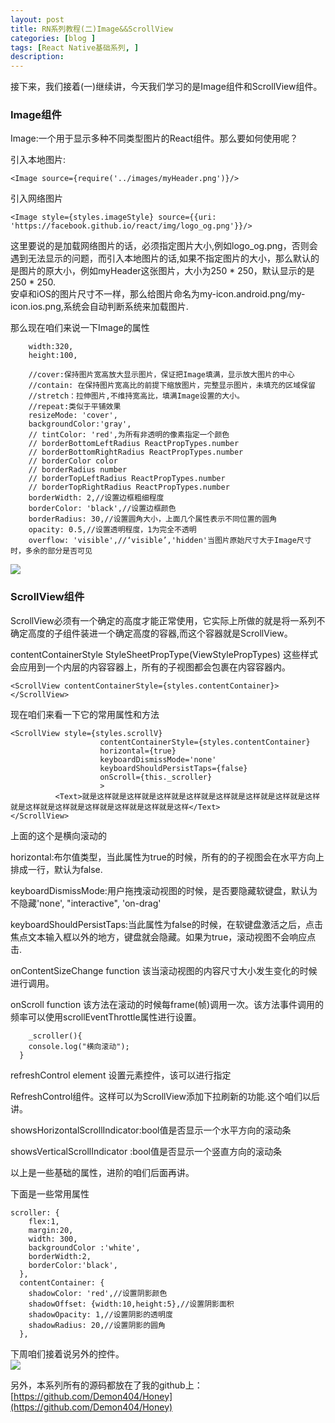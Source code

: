 ```yaml
---
layout: post
title: RN系列教程(二)Image&&ScrollView
categories: [blog ]
tags: [React Native基础系列, ]
description: 
---
```


接下来，我们接着(一)继续讲，今天我们学习的是Image组件和ScrollView组件。  

###   Image组件  

Image:一个用于显示多种不同类型图片的React组件。那么要如何使用呢？  

引入本地图片:

	<Image source={require('../images/myHeader.png')}/>  
	
引入网络图片

	<Image style={styles.imageStyle} source={{uri: 'https://facebook.github.io/react/img/logo_og.png'}}/>  
	
这里要说的是加载网络图片的话，必须指定图片大小,例如logo_og.png，否则会遇到无法显示的问题，而引入本地图片的话,如果不指定图片的大小，那么默认的是图片的原大小，例如myHeader这张图片，大小为250 * 250，默认显示的是250 * 250.  
安卓和iOS的图片尺寸不一样，那么给图片命名为my-icon.android.png/my-icon.ios.png,系统会自动判断系统来加载图片.    

那么现在咱们来说一下Image的属性

```
	width:320,
    height:100,

    //cover:保持图片宽高放大显示图片，保证把Image填满，显示放大图片的中心
    //contain: 在保持图片宽高比的前提下缩放图片，完整显示图片，未填充的区域保留
    //stretch：拉伸图片,不维持宽高比，填满Image设置的大小。
    //repeat:类似于平铺效果
    resizeMode: 'cover',
    backgroundColor:'gray',
    // tintColor: 'red',为所有非透明的像素指定一个颜色
    // borderBottomLeftRadius ReactPropTypes.number
    // borderBottomRightRadius ReactPropTypes.number
    // borderColor color
    // borderRadius number
    // borderTopLeftRadius ReactPropTypes.number
    // borderTopRightRadius ReactPropTypes.number
    borderWidth: 2,//设置边框粗细程度
    borderColor: 'black',//设置边框颜色
    borderRadius: 30,//设置圆角大小，上面几个属性表示不同位置的圆角
    opacity: 0.5,//设置透明程度，1为完全不透明
    overflow: 'visible',//‘visible’,'hidden'当图片原始尺寸大于Image尺寸时，多余的部分是否可见
```  
![](http://upload-images.jianshu.io/upload_images/2781235-8b13f8245416db37.png?imageMogr2/auto-orient/strip%7CimageView2/2/w/1240)


###   ScrollView组件  

ScrollView必须有一个确定的高度才能正常使用，它实际上所做的就是将一系列不确定高度的子组件装进一个确定高度的容器,而这个容器就是ScrollView。    

contentContainerStyle StyleSheetPropType(ViewStylePropTypes) 
这些样式会应用到一个内层的内容容器上，所有的子视图都会包裹在内容容器内。  

	<ScrollView contentContainerStyle={styles.contentContainer}>
    </ScrollView>  
    
现在咱们来看一下它的常用属性和方法   
  
```
<ScrollView style={styles.scrollV}  
                    contentContainerStyle={styles.contentContainer}
                    horizontal={true}
                    keyboardDismissMode='none'
                    keyboardShouldPersistTaps={false}
                    onScroll={this._scroller}
                    >
          <Text>就是这样就是这样就是这样就是这样就是这样就是这样就是这样就是这样就是这样就是这样就是这样就是这样就是这样就是这样</Text>
</ScrollView>
```  

上面的这个是横向滚动的    

horizontal:布尔值类型，当此属性为true的时候，所有的的子视图会在水平方向上排成一行，默认为false.   
 
keyboardDismissMode:用户拖拽滚动视图的时候，是否要隐藏软键盘，默认为不隐藏'none', "interactive", 'on-drag'    

keyboardShouldPersistTaps:当此属性为false的时候，在软键盘激活之后，点击焦点文本输入框以外的地方，键盘就会隐藏。如果为true，滚动视图不会响应点击.   
 
onContentSizeChange  function  该当滚动视图的内容尺寸大小发生变化的时候进行调用。    

onScroll  function  该方法在滚动的时候每frame(帧)调用一次。该方法事件调用的频率可以使用scrollEventThrottle属性进行设置。

```  
	_scroller(){
    console.log("横向滚动");
  }
```  

refreshControl   element 设置元素控件，该可以进行指定  

RefreshControl组件。这样可以为ScrollView添加下拉刷新的功能.这个咱们以后讲。    

showsHorizontalScrollIndicator:bool值是否显示一个水平方向的滚动条    

showsVerticalScrollIndicator :bool值是否显示一个竖直方向的滚动条    

以上是一些基础的属性，进阶的咱们后面再讲。   
 
下面是一些常用属性

```
scroller: {
    flex:1,
    margin:20,
    width: 300,
    backgroundColor :'white',
    borderWidth:2,
    borderColor:'black',
  },
  contentContainer: {
    shadowColor: 'red',//设置阴影颜色
    shadowOffset: {width:10,height:5},//设置阴影面积
    shadowOpacity: 1,//设置阴影的透明度
    shadowRadius: 20,//设置阴影的圆角
  },
```  

下周咱们接着说另外的控件。  
![](http://upload-images.jianshu.io/upload_images/2781235-c0bb3cb3d28e7ed2.png?imageMogr2/auto-orient/strip%7CimageView2/2/w/1240)


另外，本系列所有的源码都放在了我的github上：[https://github.com/Demon404/Honey](https://github.com/Demon404/Honey)

